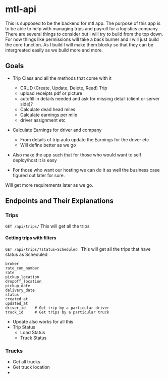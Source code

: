 # mtl-api

This is supposed to be the backend for mtl app. The purpose of this app is to be able to help with managing trips and payroll for a logistics company. There are several things to consider but l will try to build from the top down. For now things like permissions will take a back burner and l will just build the core 
function. As l build l will make them blocky so that they can be intergreated easily as we build more and more. 

## Goals 
- Trip Class and all the methods that come with it 
    - CRUD (Create, Update, Delete, Read) Trip
    - upload receipts pdf or picture 
    - autofill in details needed and ask for missing detail (client or server side)? 
    - Calculate dead head miles 
    - Calculate earnings per mile 
    - driver assignment etc

- Calculate Earnings for driver and company
    - From details of trip auto update the Earnings for the driver etc 
    - Will define better as we go 

- Also make the app such that for those who would want to self deploy/host 
it is easy 
- For those who want our hosting we can do it as well the business case figured out later for sure. 

Will get more requirements later as we go. 


## Endpoints and Their Explanations 

### Trips

`GET /api/trips/` This will get all the trips 


#### Getting trips with filters
`GET /api/trips/?status=Scheduled ` This will get all the trips that have status as Scheduled
```
broker
rate_con_number
rate
pickup_location
dropoff_location
pickup_date
delivery_date
status
created_at
updated_at
driver_id    # Get trip by a particular driver
truck_id     # Get trips by a particular truck
```

- Update also works for all this 
- Trip Status 
    - Load Status 
    - Truck Status 


### Trucks

- Get all trucks 
- Get truck location
- 



